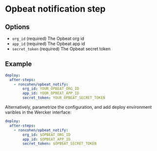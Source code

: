 # Opbeat notification step

## Options

- `org_id` (required) The Opbeat org id 
- `app_id` (required) The Opbeat app id
- `secret_token` (required) The Opbeat secret token

## Example

```yaml
deploy:
  after-steps:
    - roncohen/opbeat_notify:
        org_id: YOUR_OPBEAT_ORG_ID
        app_id: YOUR_OPBEAT_APP_ID
        secret_token: YOUR_OPBEAT_SECRET_TOKEN
```

Alternatively, parametrize the configuration, and add deploy environment varibles in the Wercker interface:

```yaml
deploy:
  after-steps:
    - roncohen/opbeat_notify:
        org_id: $OPBEAT_ORG_ID
        app_id: $OPBEAT_APP_ID
        secret_token: $OPBEAT_SECRET_TOKEN
```
